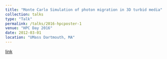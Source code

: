 ```yaml
---
title: "Monte Carlo Simulation of photon migration in 3D turbid media"
collection: talks
type: "Talk"
permalink: /talks/2016-hpcposter-1
venue: "HPC Day 2016"
date: 2012-03-01
location: "UMass Dartmouth, MA"
---
```

[link](http://cscvr1.umassd.edu/news_hpcday2016.html)
